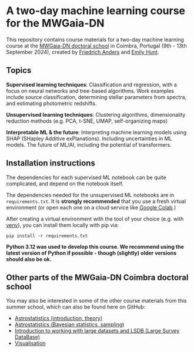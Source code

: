 # A two-day machine learning course for the MWGaia-DN

This repository contains course materials for a two-day machine learning course at the [MWGaia-DN doctoral school](https://indico.cern.ch/event/1413524/overview) in Coimbra, Portugal (9th - 13th September 2024), created by [Friedrich Anders](https://github.com/fjaellet) and [Emily Hunt](https://github.com/emilyhunt).


## Topics

**Supervised learning techniques**: Classification and regression, with a focus on neural networks and tree-based algorithms. Work examples include source classification, determining stellar parameters from spectra, and estimating photometric redshifts.

**Unsupervised learning techniques**: Clustering algorithms, dimensionality reduction methods (e.g. PCA, t-SNE, UMAP, self-organizing maps)

**Interpretable ML & the future**: Interpreting machine learning models using SHAP (SHapley Additive exPlanations). Including uncertainties in ML models. The future of ML/AI, including the potential of transformers.


## Installation instructions

The dependencies for each supervised ML notebook can be quite complicated, and depend on the notebook itself.

The dependencies needed for the unsupervised ML notebooks are in `requirements.txt`. It is **strongly recommended** that you use a fresh virtual environment (or open each one on a cloud service like [Google Colab](https://colab.research.google.com/).)

After creating a virtual environment with the tool of your choice (e.g. with [venv](https://stackoverflow.com/questions/43069780/how-to-create-virtual-env-with-python3)), you can install them locally with pip via:

```pip install -r requirements.txt```

**Python 3.12 was used to develop this course. We recommend using the latest version of Python if possible - though (slightly) older versions should also be ok.**


## Other parts of the MWGaia-DN Coimbra doctoral school

You may also be interested in some of the other course materials from this summer school, which can also be found here on GitHub:

- [Astrostatistics (introduction, theory)](https://github.com/xluri/MWGaia-Astrostatistics-I)
- [Astrostatistics (Bayesian statistics, sampling)](https://github.com/mjuric/mwgaia-school-2024)
- [Introduction to working with large datasets and LSDB (Large Survey DataBase)](https://github.com/lincc-frameworks/MWGaia-DN_Introductory_School)
- [Visualisation](https://github.com/amoitinho/MWGaia-DN-Visualisation)
